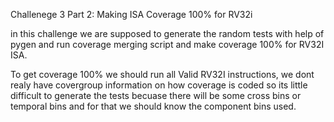 Challenege 3 Part 2: Making ISA Coverage 100% for RV32i 

in this challenge we are supposed to generate the random tests with help of pygen and run coverage merging script and make coverage 100% for RV32I ISA.

To get coverage 100% we should run all Valid RV32I instructions, we dont realy have covergroup information on how coverage is coded so its little difficult to generate the tests becuase there will be some cross bins or temporal bins and for that we should know the component bins used.  